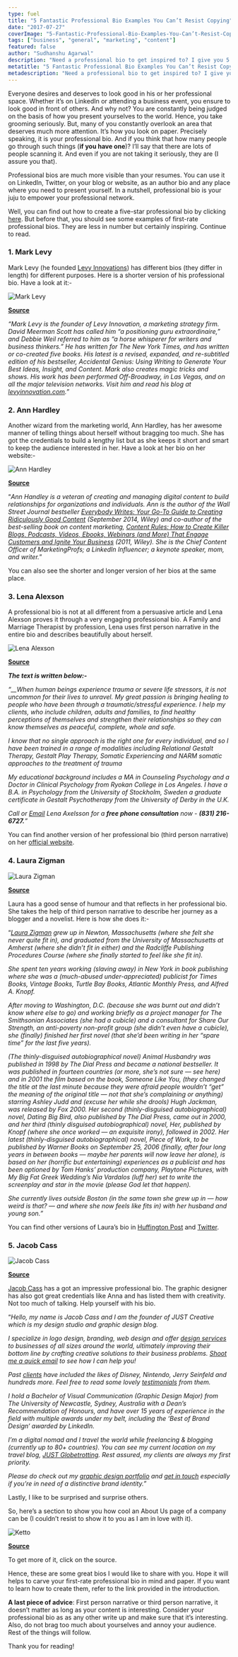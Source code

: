 ```yaml
---
type: fuel
title: "5 Fantastic Professional Bio Examples You Can’t Resist Copying"
date: "2017-07-27"
coverImage: "5-Fantastic-Professional-Bio-Examples-You-Can’t-Resist-Copying-300x169.jpg"
tags: ["business", "general", "marketing", "content"]
featured: false
author: "Sudhanshu Agarwal"
description: "Need a professional bio to get inspired to? I give you 5 such professional bio examples that you can't resist stealing. Read on and check it yourself."
metatitle: "5 Fantastic Professional Bio Examples You Can’t Resist Copying"
metadescription: "Need a professional bio to get inspired to? I give you 5 such professional bio examples that you can't resist stealing. Read on and check it yourself."
---
```


Everyone desires and deserves to look good in his or her professional space. Whether it’s on LinkedIn or attending a business event, you ensure to look good in front of others. And why not? You are constantly being judged on the basis of how you present yourselves to the world. Hence, you take grooming seriously. But, many of you constantly overlook an area that deserves much more attention. It’s how you look on paper. Precisely speaking, it is your professional bio. And if you think that how many people go through such things (**if you have one**)? I’ll say that there are lots of people scanning it. And even if you are not taking it seriously, they are (I assure you that).

Professional bios are much more visible than your resumes. You can use it on LinkedIn, Twitter, on your blog or website, as an author bio and any place where you need to present yourself. In a nutshell, professional bio is your juju to empower your professional network.

Well, you can find out how to create a five-star professional bio by clicking [here](https://www.loginradius.com/fuel/how-to-write-professional-bio-with-examples/). But before that, you should see some examples of first-rate professional bios. They are less in number but certainly inspiring. Continue to read.

### **1\. Mark Levy**

Mark Levy (he founded [Levy Innovations](http://www.levyinnovation.com/about/)) has different bios (they differ in length) for different purposes. Here is a shorter version of his professional bio. Have a look at it:-

![Mark Levy](Mark-Levy-207x300.jpg?ver=1553881376?ver=1553881376)

**[Source](http://www.levyinnovation.com/about/)**

_“Mark Levy is the founder of Levy Innovation, a marketing strategy firm. David Meerman Scott has called him “a positioning guru extraordinaire,” and Debbie Weil referred to him as “a horse whisperer for writers and business thinkers.” He has written for The New York Times, and has written or co-created five books. His latest is a revised, expanded, and re-subtitled edition of his bestseller, Accidental Genius: Using Writing to Generate Your Best Ideas, Insight, and Content. Mark also creates magic tricks and shows. His work has been performed Off-Broadway, in Las Vegas, and on all the major television networks. Visit him and read his blog at_ [_levyinnovation.com_](http://www.levyinnovation.com/)_.”_

### **2\. Ann Hardley**

Another wizard from the marketing world, Ann Hardley, has her awesome manner of telling things about herself without bragging too much. She has got the credentials to build a lengthy list but as she keeps it short and smart to keep the audience interested in her. Have a look at her bio on her website:-

![Ann Hardley](Ann-Hardley-300x218.jpeg?ver=1553881376?ver=1553881376)

[**Source**](http://www.annhandley.com/about/)

“_Ann Handley is a veteran of creating and managing digital content to build relationships for organizations and individuals. Ann is the author of the Wall Street Journal bestseller_ [_Everybody Writes: Your Go-To Guide to Creating Ridiculously Good Content_](http://bit.ly/EverybodyWrites) _(September 2014, Wiley) and co-author of the best-selling book on content marketing,_ [_Content Rules: How to Create Killer Blogs, Podcasts, Videos, Ebooks, Webinars (and More) That Engage Customers and Ignite Your Business_](http://www.amazon.com/gp/product/1118232607/ref=as_li_ss_tl?ie=UTF8&tag=annarchy-20&linkCode=as2&camp=1789&creative=390957&creativeASIN=1118232607) _(2011, Wiley). She is the Chief Content Officer of MarketingProfs; a LinkedIn Influencer; a keynote speaker, mom, and writer._”

You can also see the shorter and longer version of her bios at the same place.

### **3\. Lena Alexson**

A professional bio is not at all different from a persuasive article and Lena Alexson proves it through a very engaging professional bio. A Family and Marriage Therapist by profession, Lena uses first person narrative in the entire bio and describes beautifully about herself.

![Lena Alexson](Lena-Alexson.png?ver=1553881376?ver=1553881376)

[**Source**](https://therapists.psychologytoday.com/rms/name/Lena_Axelsson_PsyD,LMFT_Santa+Cruz_California_89644)

**_The text is written below:-_**

_“\_\_When human beings experience trauma or severe life stressors, it is not uncommon for their lives to unravel. My great passion is bringing healing to people who have been through a traumatic/stressful experience. I help my clients, who include children, adults and families, to find healthy perceptions of themselves and strengthen their relationships so they can know themselves as peaceful, complete, whole and safe._

_I know that no single approach is the right one for every individual, and so I have been trained in a range of modalities including Relational Gestalt Therapy, Gestalt Play Therapy, Somatic Experiencing and NARM somatic approaches to the treatment of trauma_

_My educational background includes a MA in Counseling Psychology and a Doctor in Clinical Psychology from Ryokan College in Los Angeles. I have a B.A. in Psychology from the University of Stockholm, Sweden a graduate certificate in Gestalt Psychotherapy from the University of Derby in the U.K._

_Call or_ [_Email_](https://therapists.psychologytoday.com/rms/name/Lena_Axelsson_PsyD,LMFT_Santa+Cruz_California_89644#) _Lena Axelsson for a_ **_free phone consultation_** _now -_ **_(831) 216-6727._**_”_

You can find another version of her professional bio (third person narrative) on her [official website](http://www.axelssonlena.com/About-Lena.html).

### **4\. Laura Zigman**

![Laura Zigman](Laura-Zigman-300x200.jpeg?ver=1553881376?ver=1553881376)

**[Source](http://www.zocalopublicsquare.org/2009/01/23/laura-zigman/personalities/in-the-green-room/)**

Laura has a good sense of humour and that reflects in her professional bio. She takes the help of third person narrative to describe her journey as a blogger and a novelist. Here is how she does it:-

“[_Laura Zigman_](https://laurazigman.wordpress.com/life-story/) _grew up in Newton, Massachusetts (where she felt she never quite fit in), and graduated from the University of Massachusetts at Amherst (where she didn’t fit in either) and the Radcliffe Publishing Procedures Course (where she finally started to feel like she fit in)._

_She spent ten years working (slaving away) in New York in book publishing where she was a (much-abused under-appreciated) publicist for Times Books, Vintage Books, Turtle Bay Books, Atlantic Monthly Press, and Alfred A. Knopf._

_After moving to Washington, D.C. (because she was burnt out and didn’t know where else to go) and working briefly as a project manager for The Smithsonian Associates (she had a cubicle) and a consultant for Share Our Strength, an anti-poverty non-profit group (she didn’t even have a cubicle), she (finally) finished her first novel (that she’d been writing in her “spare time” for the last five years)._

_(The thinly-disguised autobiographical novel) Animal Husbandry was published in 1998 by The Dial Press and became a national bestseller. It was published in fourteen countries (or more, she’s not sure — see here) and in 2001 the film based on the book, Someone Like You, (they changed the title at the last minute because they were afraid people wouldn’t “get” the meaning of the original title — not that she’s complaining or anything) starring Ashley Judd and (excuse her while she drools) Hugh Jackman, was released by Fox 2000. Her second (thinly-disguised autobiographical) novel, Dating Big Bird, also published by The Dial Press, came out in 2000, and her third (thinly disguised autobiographical) novel, Her, published by Knopf (where she once worked — an exquisite irony), followed in 2002. Her latest (thinly-disguised autobiographical) novel, Piece of Work, to be published by Warner Books on September 25, 2006 (finally, after four long years in between books — maybe her parents will now leave her alone), is based on her (horrific but entertaining) experiences as a publicist and has been optioned by Tom Hanks’ production company, Playtone Pictures, with My Big Fat Greek Wedding’s Nia Vardalos (luff her) set to write the screenplay and star in the movie (please God let that happen)._

_She currently lives outside Boston (in the same town she grew up in — how weird is that? — and where she now feels like fits in) with her husband and young son.”_

You can find other versions of Laura’s bio in [Huffington Post](http://www.huffingtonpost.com/author/laura-zigman) and [Twitter](https://twitter.com/laurazigman?lang=en).

### **5\. Jacob Cass**

![Jacob Cass](Jacob-Cass-300x157.png?ver=1553881376?ver=1553881376)

**[Source](http://justcreative.com/about/)**

[Jacob Cass](http://justcreative.com/about/) has a got an impressive professional bio. The graphic designer has also got great credentials like Anna and has listed them with creativity. Not too much of talking. Help yourself with his bio.

“_Hello, my name is Jacob Cass and I am the founder of JUST Creative which is my design studio and graphic design blog._

_I specialize in logo design, branding, web design and offer_ [_design services_](http://justcreative.com/hire-me/) _to businesses of all sizes around the world, ultimately improving their bottom line by crafting creative solutions to their business problems._ [_Shoot me a quick email_](http://justcreative.com/contact-me/) _to see how I can help you!_

_Past_ [_clients_](http://justcreative.com/hire-me/clients/) _have included the likes of Disney, Nintendo, Jerry Seinfeld and hundreds more. Feel free to read some lovely_ [_testimonials_](http://justcreative.com/hire-me/testimonials/) _from them._

_I hold a Bachelor of Visual Communication (Graphic Design Major) from The University of Newcastle, Sydney, Australia with a Dean’s Recommendation of Honours, and have over 15 years of experience in the field with multiple awards under my belt, including the ‘Best of Brand Design‘ awarded by LinkedIn._

_I’m a digital nomad and I travel the world while freelancing & blogging (currently up to 80+ countries). You can see my current location on my travel blog,_ [_JUST Globetrotting_](http://justglobetrotting.com/)_. Rest assured, my clients are always my first priority._

_Please do check out my_ [_graphic design portfolio_](http://justcreative.com/portfolio/) _and_ [_get in touch_](http://justcreative.com/contact-me/) _especially if you’re in need of a distinctive brand identity.”_

Lastly, I like to be surprised and surprise others.

So, here’s a section to show you how cool an About Us page of a company can be (I couldn’t resist to show it to you as I am in love with it).

![Ketto](Ketto-1024x503.png?ver=1553881376?ver=1553881376)

**[Source](https://www.ketto.org/about/about-us.php)**

To get more of it, click on the source.

Hence, these are some great bios I would like to share with you. Hope it will helps to carve your first-rate professional bio in mind and paper. If you want to learn how to create them, refer to the link provided in the introduction.

**A last piece of advice**: First person narrative or third person narrative, it doesn’t matter as long as your content is interesting. Consider your professional bio as as any other write up and make sure that it’s interesting. Also, do not brag too much about yourselves and annoy your audience. Rest of the things will follow.

Thank you for reading!
